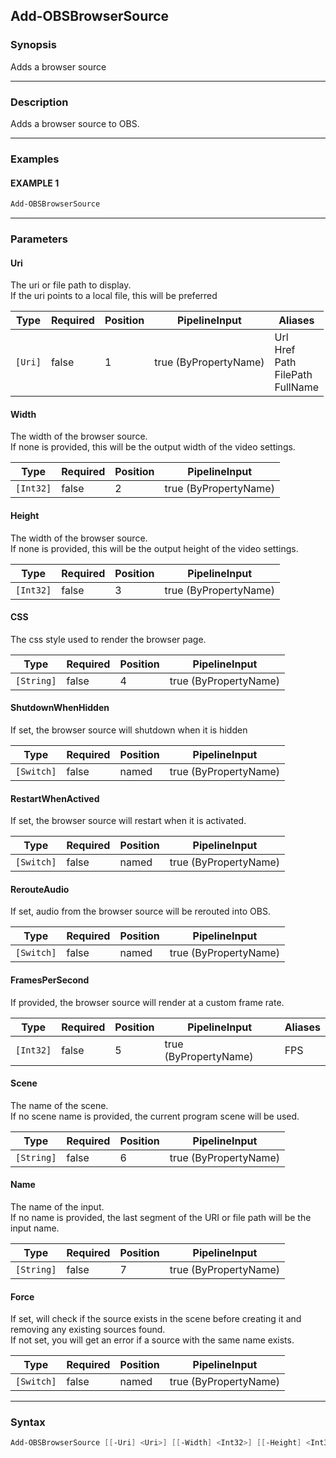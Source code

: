 Add-OBSBrowserSource
--------------------




### Synopsis
Adds a browser source



---


### Description

Adds a browser source to OBS.



---


### Examples
#### EXAMPLE 1
```PowerShell
Add-OBSBrowserSource
```



---


### Parameters
#### **Uri**

The uri or file path to display.    
If the uri points to a local file, this will be preferred






|Type   |Required|Position|PipelineInput        |Aliases                                        |
|-------|--------|--------|---------------------|-----------------------------------------------|
|`[Uri]`|false   |1       |true (ByPropertyName)|Url<br/>Href<br/>Path<br/>FilePath<br/>FullName|



#### **Width**

The width of the browser source.    
If none is provided, this will be the output width of the video settings.






|Type     |Required|Position|PipelineInput        |
|---------|--------|--------|---------------------|
|`[Int32]`|false   |2       |true (ByPropertyName)|



#### **Height**

The width of the browser source.    
If none is provided, this will be the output height of the video settings.






|Type     |Required|Position|PipelineInput        |
|---------|--------|--------|---------------------|
|`[Int32]`|false   |3       |true (ByPropertyName)|



#### **CSS**

The css style used to render the browser page.






|Type      |Required|Position|PipelineInput        |
|----------|--------|--------|---------------------|
|`[String]`|false   |4       |true (ByPropertyName)|



#### **ShutdownWhenHidden**

If set, the browser source will shutdown when it is hidden






|Type      |Required|Position|PipelineInput        |
|----------|--------|--------|---------------------|
|`[Switch]`|false   |named   |true (ByPropertyName)|



#### **RestartWhenActived**

If set, the browser source will restart when it is activated.






|Type      |Required|Position|PipelineInput        |
|----------|--------|--------|---------------------|
|`[Switch]`|false   |named   |true (ByPropertyName)|



#### **RerouteAudio**

If set, audio from the browser source will be rerouted into OBS.






|Type      |Required|Position|PipelineInput        |
|----------|--------|--------|---------------------|
|`[Switch]`|false   |named   |true (ByPropertyName)|



#### **FramesPerSecond**

If provided, the browser source will render at a custom frame rate.






|Type     |Required|Position|PipelineInput        |Aliases|
|---------|--------|--------|---------------------|-------|
|`[Int32]`|false   |5       |true (ByPropertyName)|FPS    |



#### **Scene**

The name of the scene.    
If no scene name is provided, the current program scene will be used.






|Type      |Required|Position|PipelineInput        |
|----------|--------|--------|---------------------|
|`[String]`|false   |6       |true (ByPropertyName)|



#### **Name**

The name of the input.    
If no name is provided, the last segment of the URI or file path will be the input name.






|Type      |Required|Position|PipelineInput        |
|----------|--------|--------|---------------------|
|`[String]`|false   |7       |true (ByPropertyName)|



#### **Force**

If set, will check if the source exists in the scene before creating it and removing any existing sources found.    
If not set, you will get an error if a source with the same name exists.






|Type      |Required|Position|PipelineInput        |
|----------|--------|--------|---------------------|
|`[Switch]`|false   |named   |true (ByPropertyName)|





---


### Syntax
```PowerShell
Add-OBSBrowserSource [[-Uri] <Uri>] [[-Width] <Int32>] [[-Height] <Int32>] [[-CSS] <String>] [-ShutdownWhenHidden] [-RestartWhenActived] [-RerouteAudio] [[-FramesPerSecond] <Int32>] [[-Scene] <String>] [[-Name] <String>] [-Force] [<CommonParameters>]
```
